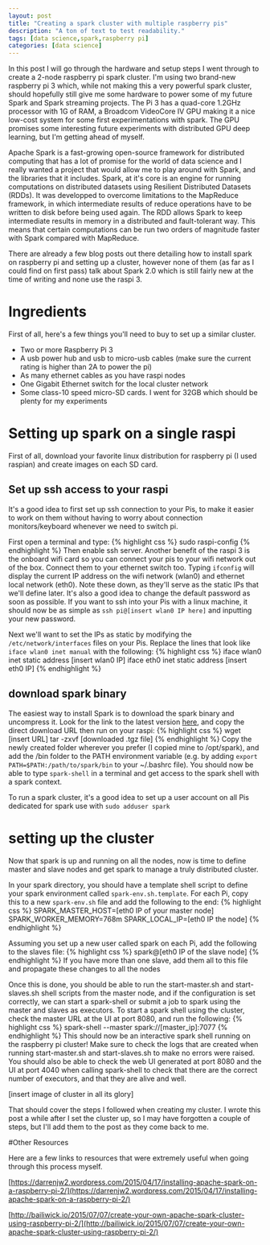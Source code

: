 ```yaml
---
layout: post
title: "Creating a spark cluster with multiple raspberry pis"
description: "A ton of text to test readability."
tags: [data science,spark,raspberry pi]
categories: [data science]
---
```


In this post I will go through the hardware and setup steps I went through to create a 2-node raspberry pi spark cluster. I'm using two brand-new raspberry pi 3 which, while not making this a very powerful spark cluster, should hopefully still give me some hardware to power some of my future Spark and Spark streaming projects. The Pi 3 has a quad-core 1.2GHz processor with 1G of RAM, a Broadcom VideoCore IV GPU making it a nice low-cost system for some first experimentations with spark. The GPU promises some interesting future experiments with distributed GPU deep learning, but I'm getting ahead of myself.

<!-- more -->

Apache Spark is a fast-growing open-source framework for distributed computing that has a lot of promise for the world of data science and I really wanted a project that would allow me to play around with Spark, and the libraries that it includes. Spark, at it's core is an engine for running computations on distributed datasets using Resilient Distributed Datasets (RDDs). It was developped to overcome limitations to the MapReduce framework, in which intermediate results of reduce operations have to be written to disk before being used again. The RDD allows Spark to keep intermediate results in memory in a distributed and fault-tolerant way. This means that certain computations can be run two orders of magnitude faster with Spark compared with MapReduce.

There are already a few blog posts out there detailing how to install spark on raspberry pi and setting up a cluster, however none of them (as far as I could find on first pass) talk about Spark 2.0 which is still fairly new at the time of writing and none use the raspi 3.

# Ingredients

First of all, here's a few things you'll need to buy to set up a similar cluster. 

* Two or more Raspberry Pi 3
* A usb power hub and usb to micro-usb cables (make sure the current rating is higher than 2A to power the pi)
* As many ethernet cables as you have raspi nodes
* One Gigabit Ethernet switch for the local cluster network
* Some class-10 speed micro-SD cards. I went for 32GB which should be plenty for my experiments

# Setting up spark on a single raspi

First of all, download your favorite linux distribution for raspberry pi (I used raspian) and create images on each SD card.

## Set up ssh access to your raspi

It's a good idea to first set up ssh connection to your Pis, to make it easier to work on them without having to worry about connection monitors/keyboard whenever we need to switch pi.

First open a terminal and type:
{% highlight css %}
sudo raspi-config
{% endhighlight %}
Then enable ssh server. Another benefit of the raspi 3 is the onboard wifi card so you can connect your pis to your wifi network out of the box. Connect them to your ethernet switch too. Typing `ifconfig` will display the current IP address on the wifi network (wlan0) and ethernet local network (eth0). Note these down, as they'll serve as the static IPs that we'll define later.
It's also a good idea to change the default password as soon as possible. If you want to ssh into your Pis with a linux machine, it should now be as simple as `ssh pi@[insert wlan0 IP here]` and inputting your new password.

Next we'll want to set the IPs as static by modifying the `/etc/network/interfaces` files on your Pis. Replace the lines that look like `iface wlan0 inet manual` with the following:
{% highlight css %}
iface wlan0 inet static
    address [insert wlan0 IP]
iface eth0 inet static
    address [insert eth0 IP]
{% endhighlight %}

## download spark binary

The easiest way to install Spark is to download the spark binary and uncompress it. Look for the link to the latest version [here](http://spark.apache.org/downloads.html), and copy the direct download URL then run on your raspi:
{% highlight css %}
wget [insert URL]
tar -zxvf [downloaded .tgz file]
{% endhighlight %}
Copy the newly created folder wherever you prefer (I copied mine to /opt/spark), and add the /bin folder to the PATH environment variable (e.g. by adding `export PATH=$PATH:/path/to/spark/bin` to your ~/.bashrc file). You should now be able to type `spark-shell` in a terminal and get access to the spark shell with a spark context.

To run a spark cluster, it's a good idea to set up a user account on all Pis dedicated for spark use with `sudo adduser spark`

# setting up the cluster

Now that spark is up and running on all the nodes, now is time to define master and slave nodes and get spark to manage a truly distributed cluster.

In your spark directory, you should have a template shell script to define your spark environment called `spark-env.sh.template`. For each Pi, copy this to a new `spark-env.sh` file and add the following to the end:
{% highlight css %}
SPARK_MASTER_HOST=[eth0 IP of your master node]
SPARK_WORKER_MEMORY=768m
SPARK_LOCAL_IP=[eth0 IP the node]
{% endhighlight %}

Assuming you set up a new user called spark on each Pi, add the following to the slaves file:
{% highlight css %}
spark@[eth0 IP of the slave node]
{% endhighlight %}
If you have more than one slave, add them all to this file and propagate these changes to all the nodes

Once this is done, you should be able to run the start-master.sh and start-slaves.sh shell scripts from the master node, and if the configuration is set correctly, we can start a spark-shell or submit a job to spark using the master and slaves as executors. To start a spark shell using the cluster, check the master URL at the UI at port 8080, and run the following:
{% highlight css %}
spark-shell --master spark://[master_ip]:7077
{% endhighlight %}
This should now be an interactive spark shell running on the raspberry pi cluster!
Make sure to check the logs that are created when running start-master.sh and start-slaves.sh to make no errors were raised. You should also be able to check the web UI generated at port 8080 and the UI at port 4040 when calling spark-shell to check that there are the correct number of executors, and that they are alive and well.

[insert image of cluster in all its glory]

That should cover the steps I followed when creating my cluster. I wrote this post a while after I set the cluster up, so I may have forgotten a couple of steps, but I'll add them to the post as they come back to me.

#Other Resources

Here are a few links to resources that were extremely useful when going through this process myself.

[https://darrenjw2.wordpress.com/2015/04/17/installing-apache-spark-on-a-raspberry-pi-2/](https://darrenjw2.wordpress.com/2015/04/17/installing-apache-spark-on-a-raspberry-pi-2/)

[http://bailiwick.io/2015/07/07/create-your-own-apache-spark-cluster-using-raspberry-pi-2/](http://bailiwick.io/2015/07/07/create-your-own-apache-spark-cluster-using-raspberry-pi-2/)